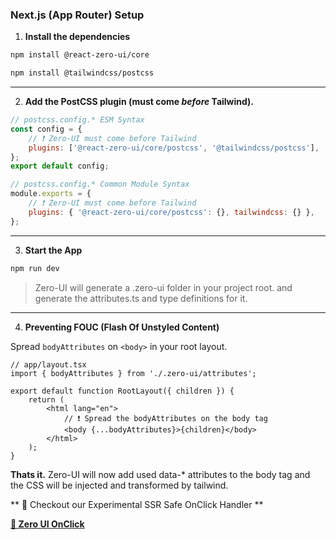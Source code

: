 ### Next.js (App Router) Setup

1. **Install the dependencies**

```bash
npm install @react-zero-ui/core
```

```bash
npm install @tailwindcss/postcss
```

---

2. **Add the PostCSS plugin (must come _before_ Tailwind).**

```js
// postcss.config.* ESM Syntax
const config = {
	// ❗️ Zero-UI must come before Tailwind
	plugins: ['@react-zero-ui/core/postcss', '@tailwindcss/postcss'],
};
export default config;
```

```js
// postcss.config.* Common Module Syntax
module.exports = {
	// ❗️ Zero-UI must come before Tailwind
	plugins: { '@react-zero-ui/core/postcss': {}, tailwindcss: {} },
};
```

---

3. **Start the App**

```bash
npm run dev
```

> Zero-UI will generate a .zero-ui folder in your project root. and generate the attributes.ts and type definitions for it.

---

4. **Preventing FOUC (Flash Of Unstyled Content)**

Spread `bodyAttributes` on `<body>` in your root layout.

```tsx
// app/layout.tsx
import { bodyAttributes } from './.zero-ui/attributes';

export default function RootLayout({ children }) {
	return (
		<html lang="en">
			// ❗️ Spread the bodyAttributes on the body tag
			<body {...bodyAttributes}>{children}</body>
		</html>
	);
}
```

**Thats it.**
Zero-UI will now add used data-\* attributes to the body tag and the CSS will be injected and transformed by tailwind.

** 🧪 Checkout our Experimental SSR Safe OnClick Handler **

[**🚀 Zero UI OnClick**](/docs/experimental.md)
